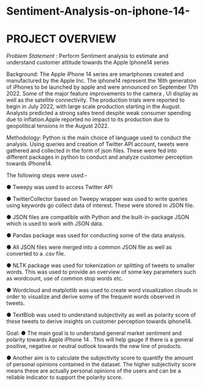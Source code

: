 # Sentiment-Analysis-on-iphone-14-
# PROJECT OVERVIEW

*Problem Statement* : Perform Sentiment analysis to estimate and understand customer 
attitude towards the Apple Iphone14 series

Background:
The Apple iPhone 14 series are smartphones created and manufactured by the Apple Inc. 
The iphone14 represent the 16th generation of iPhones to be launched by apple and were 
announced on September 17th 2022. Some of the major feature improvements to the camera , 
UI display as well as the satellite connectivity.
The production trials were reported to begin in July 2022, with large scale production starting 
in the August. Analysts predicted a strong sales trend despite weak consumer spending due to 
inflation.Apple reported no impact to its production due to geopolitical tensions in the 
August 2022.

Methodology:
Python is the main choice of language used to conduct the analysis. Using queries and 
creation of Twitter API account, tweets were gathered and collected in the form of json files. 
These were fed into different packages in python to conduct and analyze customer perception 
towards iPhone14. 

The following steps were used:-

● Tweepy was used to access Twitter API

● TwitterCollector based on Tweepy wrapper was used to write queries using 
keywords go collect data of interest. These were stored in JSON file.

● JSON files are compatible with Python and the built-in-package JSON which is used 
to work with JSON data.

● Pandas package was used for conducting some of the data analysis. 

● All JSON files were merged into a common JSON file as well as converted to a .csv 
file.

● NLTK package was used for tokenization or splitting of tweets to smaller words. 
This was used to provide an overview of some key parameters such as wordcount, 
use of common stop words etc.

● Wordcloud and matplotlib was used to create word visualization clouds in order to 
visualize and derive some of the frequent words observed in tweets.

● TextBlob was used to understand subjectivity as well as polarity score of these tweets 
to derive insights on customer perception towards iphone14.

Goal:
● The main goal is to understand general market sentiment and polarity towards Apple 
iPhone 14 . This will help gauge if there is a general positive, negative or neutral 
outlook towards the new line of products. 

● Another aim is to calculate the subjectivity score to quantify the amount of personal 
opinions contained in the dataset. The higher subjectivity score means these are 
actually personal opinions of the users and can be a reliable indicator to support the 
polarity score.
